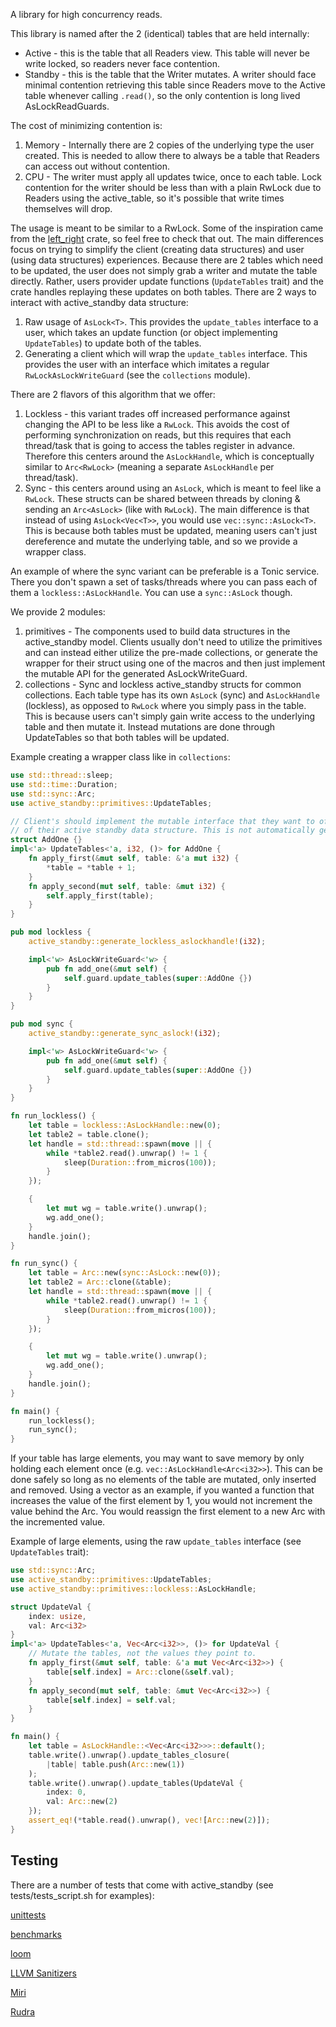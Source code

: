 A library for high concurrency reads.

This library is named after the 2 (identical) tables that are held internally:
- Active - this is the table that all Readers view. This table will never be
  write locked, so readers never face contention.
- Standby - this is the table that the Writer mutates. A writer should face
  minimal contention retrieving this table since Readers move to the Active
  table whenever calling `.read()`, so the only contention is long lived
  AsLockReadGuards.

The cost of minimizing contention is:
1. Memory - Internally there are 2 copies of the underlying type the user
   created. This is needed to allow there to always be a table that Readers can
   access out without contention.
2. CPU - The writer must apply all updates twice, once to each table. Lock
   contention for the writer should be less than with a plain RwLock due to
   Readers using the active_table, so it's possible that write times themselves
   will drop.

The usage is meant to be similar to a RwLock. Some of the inspiration came from
the [left_right](https://crates.io/crates/left-right) crate, so feel free to
check that out. The main differences focus on trying to simplify the client
(creating data structures) and user (using data structures) experiences. Because
there are 2 tables which need to be updated, the user does not simply grab a
writer and mutate the table directly. Rather, users provider update functions
(`UpdateTables` trait) and the crate handles replaying these updates on both
tables. There are 2 ways to interact with active_standby data structure:
1. Raw usage of `AsLock<T>`. This provides the `update_tables` interface to a
   user, which takes an update function (or object implementing  `UpdateTables`)
   to update both of the tables.
2. Generating a client which will wrap the `update_tables` interface. This
   provides the user with an interface which imitates a regular
   `RwLockAsLockWriteGuard` (see the `collections` module).

There are 2 flavors of this algorithm that we offer:
1. Lockless - this variant trades off increased performance against changing the
   API to be less like a `RwLock`. This avoids the cost of performing
   synchronization on reads, but this requires that each thread/task that is
   going to access the tables register in advance. Therefore this centers around
   the `AsLockHandle`, which is conceptually similar to `Arc<RwLock>` (meaning a
   separate `AsLockHandle` per thread/task).
2. Sync - this centers around using an `AsLock`, which is meant to feel like a
   `RwLock`. These structs can be shared between threads by cloning & sending an
   `Arc<AsLock>` (like with `RwLock`). The main difference is that instead of
   using `AsLock<Vec<T>>`, you would use `vec::sync::AsLock<T>`. This is
   because both tables must be updated, meaning users can't just dereference
   and mutate the underlying table, and so we provide a wrapper class.

An example of where the sync variant can be preferable is a Tonic service.
There you don't spawn a set of tasks/threads where you can pass each of them a
`lockless::AsLockHandle`. You can use a `sync::AsLock` though.

We provide 2 modules:
1. primitives - The components used to build data structures in the
   active_standby model. Clients usually don't need to utilize the primitives
   and can instead either utilize the pre-made collections, or generate the
   wrapper for their struct using one of the macros and then just implement the
   mutable API for the generated AsLockWriteGuard.
2. collections - Sync and lockless active_standby structs for common
   collections. Each table type has its own `AsLock` (sync) and `AsLockHandle`
   (lockless), as opposed to `RwLock` where you simply pass in the table. This
   is because users can't simply gain write access to the underlying table and
   then mutate it. Instead mutations are done through UpdateTables so that both
   tables will be updated.

Example creating a wrapper class like in `collections`:
```rust
use std::thread::sleep;
use std::time::Duration;
use std::sync::Arc;
use active_standby::primitives::UpdateTables;

// Client's should implement the mutable interface that they want to offer users
// of their active standby data structure. This is not automatically generated.
struct AddOne {}
impl<'a> UpdateTables<'a, i32, ()> for AddOne {
    fn apply_first(&mut self, table: &'a mut i32) {
        *table = *table + 1;
    }
    fn apply_second(mut self, table: &mut i32) {
        self.apply_first(table);
    }
}

pub mod lockless {
    active_standby::generate_lockless_aslockhandle!(i32);

    impl<'w> AsLockWriteGuard<'w> {
        pub fn add_one(&mut self) {
            self.guard.update_tables(super::AddOne {})
        }
    }
}

pub mod sync {
    active_standby::generate_sync_aslock!(i32);

    impl<'w> AsLockWriteGuard<'w> {
        pub fn add_one(&mut self) {
            self.guard.update_tables(super::AddOne {})
        }
    }
}

fn run_lockless() {
    let table = lockless::AsLockHandle::new(0);
    let table2 = table.clone();
    let handle = std::thread::spawn(move || {
        while *table2.read().unwrap() != 1 {
            sleep(Duration::from_micros(100));
        }
    });

    {
        let mut wg = table.write().unwrap();
        wg.add_one();
    }
    handle.join();
}

fn run_sync() {
    let table = Arc::new(sync::AsLock::new(0));
    let table2 = Arc::clone(&table);
    let handle = std::thread::spawn(move || {
        while *table2.read().unwrap() != 1 {
            sleep(Duration::from_micros(100));
        }
    });

    {
        let mut wg = table.write().unwrap();
        wg.add_one();
    }
    handle.join();
}

fn main() {
    run_lockless();
    run_sync();
}
```

If your table has large elements, you may want to save memory by only holding
each element once (e.g. `vec::AsLockHandle<Arc<i32>>`). This can be done
safely so long as no elements of the table are mutated, only inserted and
removed. Using a vector as an example, if you wanted a function that increases
the value of the first element by 1, you would not increment the value behind
the Arc. You would reassign the first element to a new Arc with the incremented
value.

Example of large elements, using the raw `update_tables` interface
(see `UpdateTables` trait):
```rust
use std::sync::Arc;
use active_standby::primitives::UpdateTables;
use active_standby::primitives::lockless::AsLockHandle;

struct UpdateVal {
    index: usize,
    val: Arc<i32>
}
impl<'a> UpdateTables<'a, Vec<Arc<i32>>, ()> for UpdateVal {
    // Mutate the tables, not the values they point to.
    fn apply_first(&mut self, table: &'a mut Vec<Arc<i32>>) {
        table[self.index] = Arc::clone(&self.val);
    }
    fn apply_second(mut self, table: &mut Vec<Arc<i32>>) {
        table[self.index] = self.val;
    }
}

fn main() {
    let table = AsLockHandle::<Vec<Arc<i32>>>::default();
    table.write().unwrap().update_tables_closure(
        |table| table.push(Arc::new(1))
    );
    table.write().unwrap().update_tables(UpdateVal {
        index: 0,
        val: Arc::new(2)
    });
    assert_eq!(*table.read().unwrap(), vec![Arc::new(2)]);
}
```

## Testing
There are a number of tests that come with active_standby (see
tests/tests_script.sh for examples):

[unittests](https://doc.rust-lang.org/book/ch11-01-writing-tests.html)

[benchmarks](https://doc.rust-lang.org/unstable-book/library-features/test.html)

[loom](https://crates.io/crates/loom)

[LLVM Sanitizers](https://doc.rust-lang.org/beta/unstable-book/compiler-flags/sanitizer.html)

[Miri](https://github.com/rust-lang/miri)

[Rudra](https://github.com/sslab-gatech/Rudra)